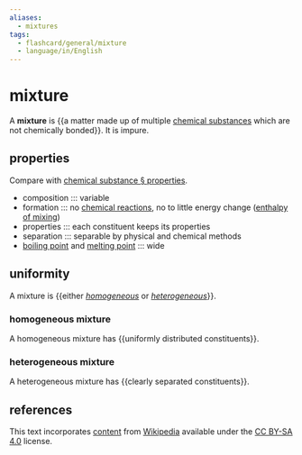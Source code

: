 ```yaml
---
aliases:
  - mixtures
tags:
  - flashcard/general/mixture
  - language/in/English
---
```


# mixture

A __mixture__ is {{a matter made up of multiple [chemical substances](chemical%20substance.md) which are not chemically bonded}}. It is impure. <!--SR:!2025-08-01,532,250-->

## properties

Compare with [chemical substance § properties](chemical%20substance.md#properties).

- composition ::: variable <!--SR:!2024-06-28,293,270!2024-05-16,49,313-->
- formation ::: no [chemical reactions](chemical%20reaction.md), no to little energy change ([enthalpy of mixing](enthalpy%20of%20mixing.md)) <!--SR:!2025-02-28,329,270!2024-06-17,77,333-->
- properties ::: each constituent keeps its properties <!--SR:!2025-08-29,644,310!2024-06-08,68,333-->
- separation ::: separable by physical and chemical methods <!--SR:!2027-02-14,1014,330!2024-06-13,73,333-->
- [boiling point](boiling%20point.md) and [melting point](melting%20point.md) ::: wide <!--SR:!2026-09-13,907,330!2024-05-27,60,333-->

## uniformity

A mixture is {{either _[homogeneous](#homogeneous%20mixture)_ or _[heterogeneous](#heterogeneous%20mixture)_}}. <!--SR:!2025-10-19,688,310-->

### homogeneous mixture

A homogeneous mixture has {{uniformly distributed constituents}}. <!--SR:!2026-04-13,783,290-->

### heterogeneous mixture

A heterogeneous mixture has {{clearly separated constituents}}. <!--SR:!2024-10-09,375,290-->

## references

This text incorporates [content](https://en.wikipedia.org/wiki/mixture) from [Wikipedia](Wikipedia.md) available under the [CC BY-SA 4.0](https://creativecommons.org/licenses/by-sa/4.0/) license.
